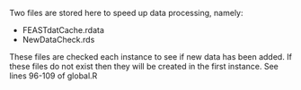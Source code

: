 Two files are stored here to speed up data processing, namely:
- FEASTdatCache.rdata
- NewDataCheck.rds

These files are checked each instance to see if new data has been added. 
If these files do not exist then they will be created in the first instance. See lines 96-109 of global.R
